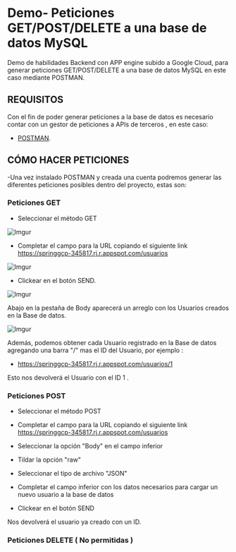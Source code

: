 # Demo- Peticiones GET/POST/DELETE a una base de datos MySQL
Demo de habilidades Backend con APP engine subido a Google Cloud, para generar peticiones GET/POST/DELETE a una base de datos MySQL en este caso mediante POSTMAN.

## REQUISITOS
Con el fin de poder generar peticiones a la base de datos  es necesario contar con un gestor de peticiones a  APIs de terceros , en este caso:

- [POSTMAN](https://www.postman.com/downloads/).

## CÓMO HACER PETICIONES 

-Una vez instalado POSTMAN y creada una cuenta podremos generar las diferentes peticiones posibles dentro del proyecto, estas son:

### Peticiones GET 

- Seleccionar el método GET

![Imgur](https://i.imgur.com/V6cLJO5.png)

- Completar el campo para la URL copiando el siguiente link https://springgcp-345817.rj.r.appspot.com/usuarios

![Imgur](https://i.imgur.com/g3nr36y.png)

- Clickear en el botón SEND.

![Imgur](https://i.imgur.com/1EYCNT7.png)

Abajo en la pestaña de Body aparecerá un arreglo con los Usuarios creados en  la Base de datos.

![Imgur](https://i.imgur.com/v7QuJ3w.png)

Además, podemos obtener cada Usuario registrado en la Base de datos agregando una barra "/" mas el ID del Usuario, por ejemplo :

- https://springgcp-345817.rj.r.appspot.com/usuarios/1

Esto nos devolverá el Usuario con el ID 1 .

### Peticiones POST

- Seleccionar el método POST

- Completar el campo para la URL copiando el siguiente link https://springgcp-345817.rj.r.appspot.com/usuarios

- Seleccionar la opción "Body" en el campo inferior

- Tildar la opción "raw"

- Seleccionar el tipo de archivo "JSON"

- Completar el campo inferior con los datos necesarios para cargar un nuevo usuario a la base de datos

- Clickear en el botón SEND

Nos devolverá el usuario ya creado con un ID.

### Peticiones DELETE ( No permitidas )







